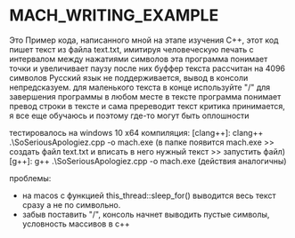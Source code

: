 # MACH_WRITING_EXAMPLE
Это Пример кода, написанного мной на этапе изучения C++, этот код пишет текст из файла text.txt, имитируя человеческую печать с интервалом между нажатиями символов 
эта программа понимает точки и увеличивает паузу после них
буффер текста рассчитан на 4096 символов
Русский язык не поддерживается, вывод в консоли непредсказуем.
для маленького текста в конце используйте "/" для завершения программы в любом месте в тексте
программа понимает превод строки в тексте и сама пререводит текст
критика принимается, я все еще обучаюсь и поэтому где-то могут быть оплошности

тестировалось на windows 10 x64
компиляция: 
[clang++]: clang++ .\SoSeriousApologiez.cpp -o mach.exe (в папке появится mach.exe >> создать файл text.txt и вписать в него нужный текст >> запустить файл)
[g++]: g++ .\SoSeriousApologiez.cpp -o mach.exe (действия аналогичны)

проблемы:
  - на macos с функцией this_thread::sleep_for() выводится весь текст сразу а не по символьно.
  - забыв поставить "/", консоль начнет выводить пустые символы, условность массивов в c++
